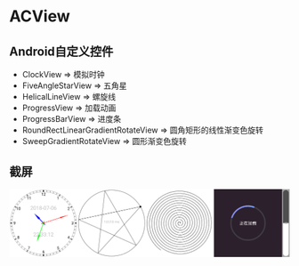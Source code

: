 # ACView
## Android自定义控件
  * ClockView => 模拟时钟
  * FiveAngleStarView => 五角星
  * HelicalLineView => 螺旋线
  * ProgressView => 加载动画
  * ProgressBarView => 进度条
  * RoundRectLinearGradientRotateView => 圆角矩形的线性渐变色旋转
  * SweepGradientRotateView => 圆形渐变色旋转

## 截屏
[![截屏](ScreenShot.jpg)](ScreenShot.jpg)

